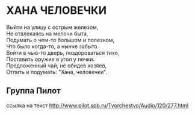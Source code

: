 
# ХАНА ЧЕЛОВЕЧКИ  

Выйти на улицу с острым железом,  
Не отвлекаясь на мелочи быта,  
Подумать о чем-то большом и полезном,  
Что было когда-то, а нынче забыто.  
Войти в чью-то дверь, поздороваться тихо,  
Поставить оружие в угол у печки.  
Предложенный чай, не обидев хозяев,  
Отпить и подумать: "Хана, человечки".  


## Группа Пилот  
ссылка на текст 
<http://www.pilot.spb.ru/Tvorchestvo/Audio/120/277.html>
